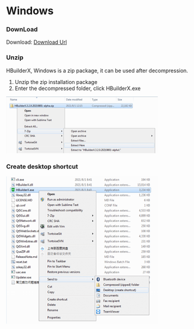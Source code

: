# Windows

### DownLoad

Download: [Download Url](https://www.dcloud.io/hbuilderx.html)

### Unzip

HBuilderX, Windows is a zip package, it can be used after decompression.

1. Unzip the zip installation package
2. Enter the decompressed folder, click HBuilderX.exe

<img src="/static/snapshots/tutorial/install_windows_en.png" style="zoom: 40%;"/>


### Create desktop shortcut

<img src="/static/snapshots/tutorial/create_shortcut_en.png" style="zoom:40%" />

